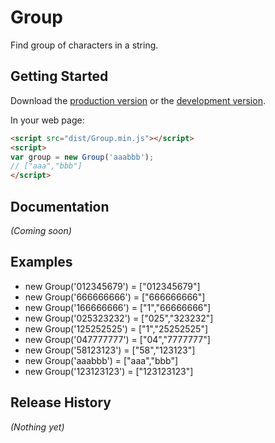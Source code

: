 # Group

Find group of characters in a string.

## Getting Started
Download the [production version][min] or the [development version][max].

[min]: https://raw.github.com/rbarros/group.js/master/dist/Group.min.js
[max]: https://raw.github.com/rbarros/group.js/master/dist/Group.js

In your web page:

```html
<script src="dist/Group.min.js"></script>
<script>
var group = new Group('aaabbb');
// ["aaa","bbb"]
</script>
```

## Documentation
_(Coming soon)_

## Examples
 * new Group('012345679')  = ["012345679"]
 * new Group('666666666')  = ["666666666"]
 * new Group('166666666')  = ["1","66666666"]
 * new Group('025323232')  = ["025","323232"]
 * new Group('125252525')  = ["1","25252525"]
 * new Group('047777777')  = ["04","7777777"]
 * new Group('58123123')  = ["58","123123"]
 * new Group('aaabbb')  = ["aaa","bbb"]
 * new Group('123123123')  = ["123123123"]

## Release History
_(Nothing yet)_
